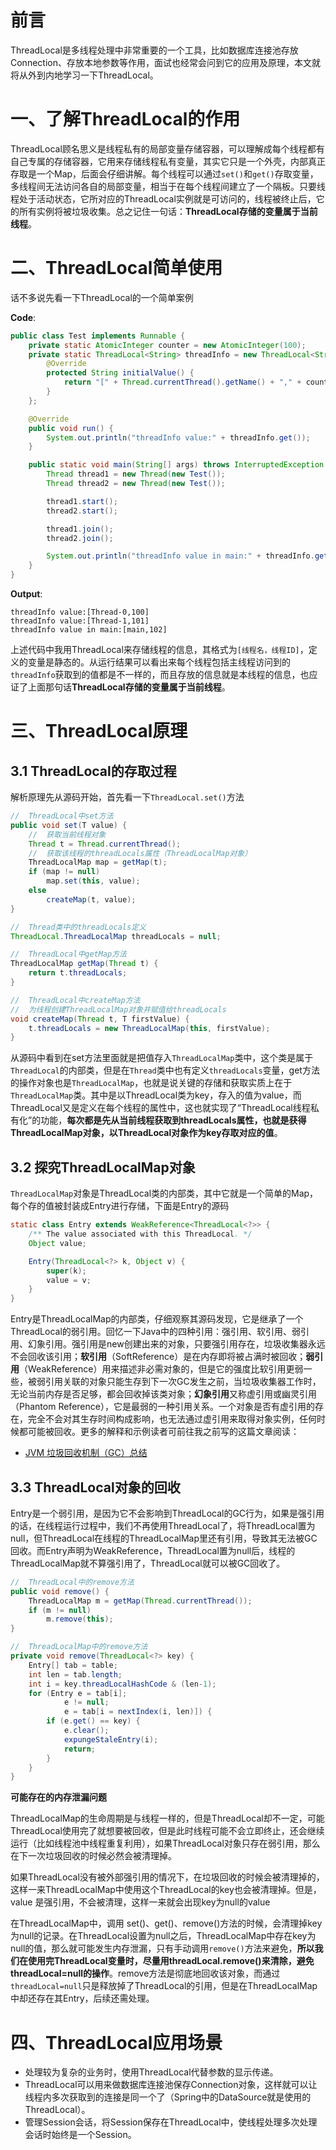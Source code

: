 # 前言

ThreadLocal是多线程处理中非常重要的一个工具，比如数据库连接池存放Connection、存放本地参数等作用，面试也经常会问到它的应用及原理，本文就将从外到内地学习一下ThreadLocal。

# 一、了解ThreadLocal的作用

ThreadLocal顾名思义是线程私有的局部变量存储容器，可以理解成每个线程都有自己专属的存储容器，它用来存储线程私有变量，其实它只是一个外壳，内部真正存取是一个Map，后面会仔细讲解。每个线程可以通过`set()`和`get()`存取变量，多线程间无法访问各自的局部变量，相当于在每个线程间建立了一个隔板。只要线程处于活动状态，它所对应的ThreadLocal实例就是可访问的，线程被终止后，它的所有实例将被垃圾收集。总之记住一句话：**ThreadLocal存储的变量属于当前线程**。

# 二、ThreadLocal简单使用

话不多说先看一下ThreadLocal的一个简单案例

**Code**:
```java
public class Test implements Runnable {
    private static AtomicInteger counter = new AtomicInteger(100);
    private static ThreadLocal<String> threadInfo = new ThreadLocal<String>() {
        @Override
        protected String initialValue() {
            return "[" + Thread.currentThread().getName() + "," + counter.getAndIncrement() + "]";
        }
    };

    @Override
    public void run() {
        System.out.println("threadInfo value:" + threadInfo.get());
    }

    public static void main(String[] args) throws InterruptedException {
        Thread thread1 = new Thread(new Test());
        Thread thread2 = new Thread(new Test());

        thread1.start();
        thread2.start();

        thread1.join();
        thread2.join();

        System.out.println("threadInfo value in main:" + threadInfo.get());
    }
}
```

**Output**:
```
threadInfo value:[Thread-0,100]
threadInfo value:[Thread-1,101]
threadInfo value in main:[main,102]
```

上述代码中我用ThreadLocal来存储线程的信息，其格式为`[线程名，线程ID]`，定义的变量是静态的。从运行结果可以看出来每个线程包括主线程访问到的`threadInfo`获取到的值都是不一样的，而且存放的信息就是本线程的信息，也应证了上面那句话**ThreadLocal存储的变量属于当前线程**。

# 三、ThreadLocal原理

## 3.1 ThreadLocal的存取过程
解析原理先从源码开始，首先看一下`ThreadLocal.set()`方法
```java
//  ThreadLocal中set方法
public void set(T value) {
    //  获取当前线程对象
    Thread t = Thread.currentThread();
    //  获取该线程的threadLocals属性（ThreadLocalMap对象）
    ThreadLocalMap map = getMap(t);
    if (map != null)
        map.set(this, value);
    else
        createMap(t, value);
}

//  Thread类中的threadLocals定义
ThreadLocal.ThreadLocalMap threadLocals = null;

//  ThreadLocal中getMap方法
ThreadLocalMap getMap(Thread t) {
    return t.threadLocals;
}

//  ThreadLocal中createMap方法
//  为线程创建ThreadLocalMap对象并赋值给threadLocals
void createMap(Thread t, T firstValue) {
    t.threadLocals = new ThreadLocalMap(this, firstValue);
}
```

从源码中看到在set方法里面就是把值存入`ThreadLocalMap`类中，这个类是属于`ThreadLocal`的内部类，但是在`Thread`类中也有定义`threadLocals`变量，get方法的操作对象也是`ThreadLocalMap`，也就是说关键的存储和获取实质上在于`ThreadLocalMap`类。其中是以ThreadLocal类为key，存入的值为value，而ThreadLocal又是定义在每个线程的属性中，这也就实现了“ThreadLocal线程私有化”的功能，**每次都是先从当前线程获取到threadLocals属性，也就是获得ThreadLocalMap对象，以ThreadLocal对象作为key存取对应的值**。

## 3.2 探究ThreadLocalMap对象

`ThreadLocalMap`对象是ThreadLocal类的内部类，其中它就是一个简单的Map，每个存的值被封装成Entry进行存储，下面是Entry的源码

```java
static class Entry extends WeakReference<ThreadLocal<?>> {
    /** The value associated with this ThreadLocal. */
    Object value;

    Entry(ThreadLocal<?> k, Object v) {
        super(k);
        value = v;
    }
}
```

Entry是ThreadLocalMap的内部类，仔细观察其源码发现，它是继承了一个ThreadLocal的弱引用。回忆一下Java中的四种引用：强引用、软引用、弱引用、幻象引用。强引用是new创建出来的对象，只要强引用存在，垃圾收集器永远不会回收该引用；**软引用**（SoftReference）是在内存即将被占满时被回收；**弱引用**（WeakReference）用来描述非必需对象的，但是它的强度比软引用更弱一些，被弱引用关联的对象只能生存到下一次GC发生之前，当垃圾收集器工作时，无论当前内存是否足够，都会回收掉该类对象；**幻象引用**又称虚引用或幽灵引用（Phantom Reference），它是最弱的一种引用关系。一个对象是否有虚引用的存在，完全不会对其生存时间构成影响，也无法通过虚引用来取得对象实例，任何时候都可能被回收。更多的解释和示例读者可前往我之前写的这篇文章阅读：

* [JVM 垃圾回收机制（GC）总结 ](https://mp.weixin.qq.com/s/nkTBD2YmJ0CnhNckwDIU2g)

## 3.3 ThreadLocal对象的回收

Entry是一个弱引用，是因为它不会影响到ThreadLocal的GC行为，如果是强引用的话，在线程运行过程中，我们不再使用ThreadLocal了，将ThreadLocal置为null，但ThreadLocal在线程的ThreadLocalMap里还有引用，导致其无法被GC回收。而Entry声明为WeakReference，ThreadLocal置为null后，线程的ThreadLocalMap就不算强引用了，ThreadLocal就可以被GC回收了。

```java
//  ThreadLocal中的remove方法
public void remove() {
    ThreadLocalMap m = getMap(Thread.currentThread());
    if (m != null)
        m.remove(this);
}

//  ThreadLocalMap中的remove方法
private void remove(ThreadLocal<?> key) {
    Entry[] tab = table;
    int len = tab.length;
    int i = key.threadLocalHashCode & (len-1);
    for (Entry e = tab[i];
            e != null;
            e = tab[i = nextIndex(i, len)]) {
        if (e.get() == key) {
            e.clear();
            expungeStaleEntry(i);
            return;
        }
    }
}
```

**可能存在的内存泄漏问题**

ThreadLocalMap的生命周期是与线程一样的，但是ThreadLocal却不一定，可能ThreadLocal使用完了就想要被回收，但是此时线程可能不会立即终止，还会继续运行（比如线程池中线程重复利用），如果ThreadLocal对象只存在弱引用，那么在下一次垃圾回收的时候必然会被清理掉。

如果ThreadLocal没有被外部强引用的情况下，在垃圾回收的时候会被清理掉的，这样一来ThreadLocalMap中使用这个ThreadLocal的key也会被清理掉。但是，value 是强引用，不会被清理，这样一来就会出现key为null的value

在ThreadLocalMap中，调用 set()、get()、remove()方法的时候，会清理掉key为null的记录。在ThreadLocal设置为null之后，ThreadLocalMap中存在key为null的值，那么就可能发生内存泄漏，只有手动调用`remove()`方法来避免，**所以我们在使用完ThreadLocal变量时，尽量用threadLocal.remove()来清除，避免threadLocal=null的操作**。remove方法是彻底地回收该对象，而通过`threadLocal=null`只是释放掉了ThreadLocal的引用，但是在ThreadLocalMap中却还存在其Entry，后续还需处理。

# 四、ThreadLocal应用场景

* 处理较为复杂的业务时，使用ThreadLocal代替参数的显示传递。
* ThreadLocal可以用来做数据库连接池保存Connection对象，这样就可以让线程内多次获取到的连接是同一个了（Spring中的DataSource就是使用的ThreadLocal）。
* 管理Session会话，将Session保存在ThreadLocal中，使线程处理多次处理会话时始终是一个Session。
